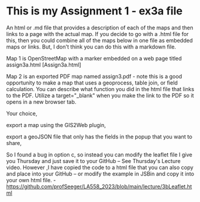 # This is my Assignment 1 - ex3a file


An html or .md file that provides a description of each of the maps and then links to a page with the actual map. If you decide to go with a .html file for this,
then you could combine all of the maps below in one file as embedded maps or links. But, I don't think you can do this with a markdown file. 

Map 1 is OpenStreetMap with a marker embedded on a web page titled assign3a.html [Assign3a.html]

Map 2 is an exported PDF map named assign3.pdf - note this is a good opportunity to make a map that uses a geoprocess, table join, or field calculation. 
You can describe what function you did in the html file that links to the PDF. Utilize a target="_blank" when you make the link to the PDF so it opens in a new 
browser tab. 

Your choice,  

export a map using the GIS2Web plugin,  

export a geoJSON file that only has the fields in the popup that you want to share,  

So I found a bug in option c, so instead you can modify the leaflet file I give you Thursday and just save it to your GitHub – See Thursday's Lecture video. 
However ,I have copied the code to a html file that you can also copy and place into your GitHub – or modify the example in JSBin and copy it into your own
html file. -  https://github.com/profSeeger/LA558_2023/blob/main/lecture/3bLeaflet.html  

 

